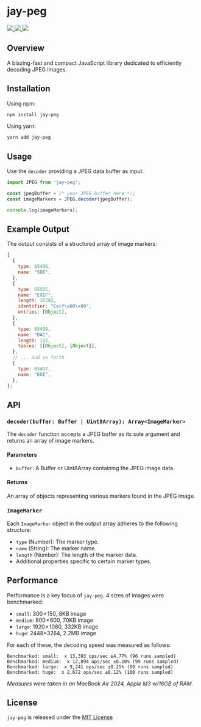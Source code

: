 # jay-peg

<a href="https://www.npmjs.com/package/jay-peg">
  <img src="https://img.shields.io/npm/v/jay-peg.svg" />
</a>
<a href="https://github.com/diegomura/jay-peg/blob/master/LICENSE">
  <img src="https://img.shields.io/github/license/diegomura/jay-peg.svg" />
</a>
<a href="https://github.com/prettier/prettier">
  <img src="https://img.shields.io/badge/styled_with-prettier-ff69b4.svg" />
</a>

## Overview

A blazing-fast and compact JavaScript library dedicated to efficiently decoding JPEG images.

## Installation

Using npm:

```bash
npm install jay-peg
```

Using yarn:

```bash
yarn add jay-peg
```

## Usage

Use the `decoder` providing a JPEG data buffer as input.

```javascript
import JPEG from 'jay-peg';

const jpegBuffer = /* your JPEG buffer here */;
const imageMarkers = JPEG.decoder(jpegBuffer);

console.log(imageMarkers);
```

## Example Output

The output consists of a structured array of image markers:

```javascript
[
  {
    type: 65496,
    name: "SOI",
  },
  {
    type: 65505,
    name: "EXIF",
    length: 16382,
    identifier: "Exif\x00\x00",
    entries: [Object],
  },
  {
    type: 65499,
    name: "DAC",
    length: 132,
    tables: [[Object], [Object]],
  },
  // ... and so forth
  {
    type: 65497,
    name: "EOI",
  },
];
```

## API

### `decoder(buffer: Buffer | Uint8Array): Array<ImageMarker>`

The `decoder` function accepts a JPEG buffer as its sole argument and returns an array of image markers.

#### Parameters

- `buffer`: A Buffer or Uint8Array containing the JPEG image data.

#### Returns

An array of objects representing various markers found in the JPEG image.

### `ImageMarker`

Each `ImageMarker` object in the output array adheres to the following structure:

- `type` (Number): The marker type.
- `name` (String): The marker name.
- `length` (Number): The length of the marker data.
- Additional properties specific to certain marker types.

## Performance

Performance is a key focus of `jay-peg`. 4 sizes of images were benchmarked:

- `small`: 300 × 150, 8KB image
- `medium`: 800 × 600, 70KB image
- `large`: 1920 × 1080, 332KB image
- `huge`: 2448×3264, 2.2MB image

For each of these, the decoding speed was measured as follows:

```
Benchmarked: small:  x 13,393 ops/sec ±4.77% (96 runs sampled)
Benchmarked: medium:  x 12,894 ops/sec ±0.10% (99 runs sampled)
Benchmarked: large:  x 9,241 ops/sec ±0.25% (99 runs sampled)
Benchmarked: huge:  x 2,672 ops/sec ±0.12% (100 runs sampled)
```

_Measures were taken in an MacBook Air 2024, Apple M3 w/16GB of RAM._

## License

`jay-peg` is released under the [MIT License](LICENSE)
